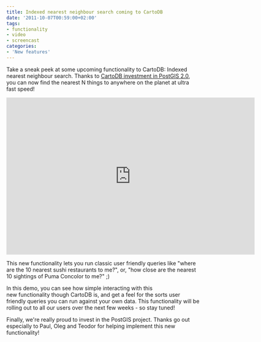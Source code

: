 ```yaml
---
title: Indexed nearest neighbour search coming to CartoDB
date: '2011-10-07T00:59:00+02:00'
tags:
- functionality
- video
- screencast
categories:
- 'New features'
---
```


Take a sneak peek at some upcoming functionality to CartoDB: Indexed nearest neighbour search. Thanks to <a href="http://blog.opengeo.org/2011/09/28/indexed-nearest-neighbour-search-in-postgis/">CartoDB investment in PostGIS 2.0</a>, you can now find the nearest N things to anywhere on the planet at ultra fast speed!

<iframe frameborder="0" height="410" width="648" src="http://player.vimeo.com/video/30158794?title=0&amp;byline=0&amp;portrait=0"></iframe>

This new functionality lets you run classic user friendly queries like "where are the 10 nearest sushi restaurants to me?", or, "how close are the nearest 10 sightings of Puma Concolor to me?" ;)

In this demo, you can see how simple interacting with this new functionality though CartoDB is, and get a feel for the sorts user friendly queries you can run against your own data. This functionality will be rolling out to all our users over the next few weeks - so stay tuned!

Finally, we're really proud to invest in the PostGIS project. Thanks go out especially to Paul, Oleg and Teodor for helping implement this new functionality! 
